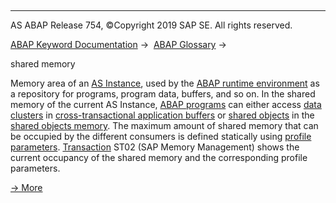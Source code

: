   

* * *

AS ABAP Release 754, ©Copyright 2019 SAP SE. All rights reserved.

[ABAP Keyword Documentation](javascript:call_link\('abenabap.htm'\)) →  [ABAP Glossary](javascript:call_link\('abenabap_glossary.htm'\)) → 

shared memory

Memory area of an [AS Instance](javascript:call_link\('abenapplication_server_glosry.htm'\) "Glossary Entry"), used by the [ABAP runtime environment](javascript:call_link\('abenabap_runtime_envir_glosry.htm'\) "Glossary Entry") as a repository for programs, program data, buffers, and so on. In the shared memory of the current AS Instance, [ABAP programs](javascript:call_link\('abenabap_program_glosry.htm'\) "Glossary Entry") can either access [data clusters](javascript:call_link\('abendata_cluster_glosry.htm'\) "Glossary Entry") in [cross-transactional application buffers](javascript:call_link\('abencrosstrans_app_buffer_glosry.htm'\) "Glossary Entry") or [shared objects](javascript:call_link\('abenshared_objects_glosry.htm'\) "Glossary Entry") in the [shared objects memory](javascript:call_link\('abenshared_objects_memory_glosry.htm'\) "Glossary Entry"). The maximum amount of shared memory that can be occupied by the different consumers is defined statically using [profile parameters](javascript:call_link\('abenprofile_parameter_glosry.htm'\) "Glossary Entry"). [Transaction](javascript:call_link\('abentransaction_glosry.htm'\) "Glossary Entry") ST02 (SAP Memory Management) shows the current occupancy of the shared memory and the corresponding profile parameters.

[→ More](javascript:call_link\('abenmemory_organization.htm'\))